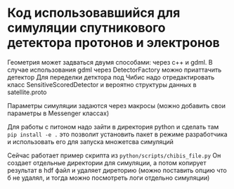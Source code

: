 # Код использовавшийся для симуляции спутникового детектора протонов и электронов

Геометрия может задваться двумя способами: через c++ и gdml.
В случае использования gdml через DetectorFactory можно приаттачить детектор
Для переделки детктора под Чибис надо отредактировать класс SensitiveScoredDetector и вероятно структуры данных 
в satellite.proto

Параметры симуляции задаются через макросы (можно добавить свои параметры в Messenger классах)

Для работы с питоном надо зайти в директория python и сделать там `pip install -e .` это позволит установить пакет 
в режиме разработчика и использовать его для запуска множетсва симуляций

Сейчас работает пример скрипта из `python/scripts/chibis_file.py` Он создает отдельные директории для симуляции, 
а потом копирует результат в hdf файл и удаляет диреторию (можно поставить опцию что б не удалял, 
и тогда можно посмотреть логи отдельно симуляции)